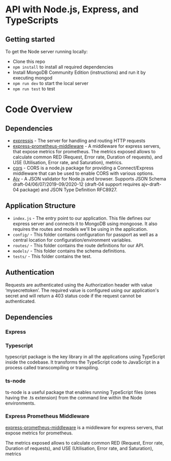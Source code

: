 # API with Node.js, Express, and TypeScripts

##  Getting started
To get the Node server running locally:

- Clone this repo
- `npm install` to install all required dependencies
- Install MongoDB Community Edition (instructions) and run it by executing mongod
- `npm run dev` to start the local server
- `npm run test` to test

# Code Overview

## Dependencies

- [expressjs](https://github.com/expressjs/express) - The server for handling and routing HTTP requests
- [express-prometheus-middleware](https://www.npmjs.com/package/express-prometheus-middleware) - A middleware for express servers, that expose metrics for prometheus. The metrics exposed allows to calculate common RED (Request, Error rate, Duration of requests), and USE (Utilisation, Error rate, and Saturation), metrics.
- [cors](https://www.npmjs.com/package/cors) - CORS is a node.js package for providing a Connect/Express middleware that can be used to enable CORS with various options.
- [Ajv](https://www.npmjs.com/package/ajv) - A JSON validator for Node.js and browser. Supports JSON Schema draft-04/06/07/2019-09/2020-12 (draft-04 support requires ajv-draft-04 package) and JSON Type Definition RFC8927.


## Application Structure

- `index.js` - The entry point to our application. This file defines our express server and connects it to MongoDB using mongoose. It also requires the routes and models we'll be using in the application.
- `config/` - This folder contains configuration for passport as well as a central location for configuration/environment variables.
- `routes/` - This folder contains the route definitions for our API.
- `models/` - This folder contains the schema definitions.
- `tests/` - This folder contains the test.

## Authentication
Requests are authenticated using the Authorization header with value ‘mysecrettoken’. 
The required value is configured using our application's secret and will return a 403 status code if the request cannot be authenticated. 





## Dependencies

### Express

### Typescript
typescript package is the key library in all the applications using TypeScript inside the codebase. It transforms the TypeScript code to JavaScript in a process called transcompiling or transpiling.

### ts-node
ts-node is a useful package that enables running TypeScript files (ones having the .ts extension) from the command line within the Node environments.

### Express Prometheus Middleware
[express-prometheus-middleware](https://github.com/joao-fontenele/express-prometheus-middleware) is a middleware for express servers, that expose metrics for prometheus.

The metrics exposed allows to calculate common RED (Request, Error rate, Duration of requests), and USE (Utilisation, Error rate, and Saturation), metrics



